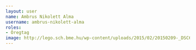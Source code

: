 ```yaml
---
layout: user
name: Ambrus Nikolett Alma
username: ambrus-nikolett-alma
roles:
- Öregtag
image: http://lego.sch.bme.hu/wp-content/uploads/2015/02/20150209-_DSC6591-150x150.jpg
---
```

